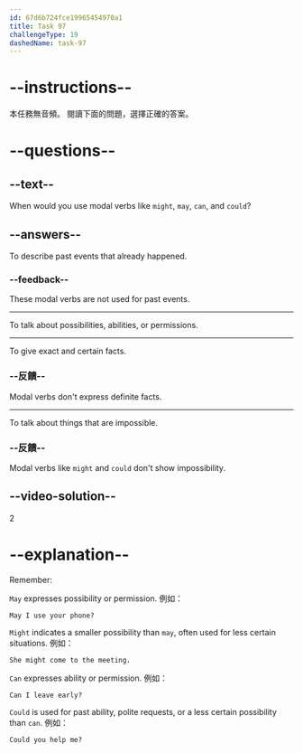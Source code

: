 ```yaml
---
id: 67d6b724fce19965454970a1
title: Task 97
challengeType: 19
dashedName: task-97
---
```


# --instructions--

本任務無音頻。 閱讀下面的問題，選擇正確的答案。

# --questions--

## --text--

When would you use modal verbs like `might`, `may`, `can`, and `could`?

## --answers--

To describe past events that already happened.

### --feedback--

These modal verbs are not used for past events.

---

To talk about possibilities, abilities, or permissions.

---

To give exact and certain facts.

### --反饋--

Modal verbs don't express definite facts.

---

To talk about things that are impossible.

### --反饋--

Modal verbs like `might` and `could` don't show impossibility.

## --video-solution--

2

# --explanation--

Remember:

`May` expresses possibility or permission. 例如：

`May I use your phone?`

`Might` indicates a smaller possibility than `may`, often used for less certain situations. 例如：

`She might come to the meeting.`

`Can` expresses ability or permission. 例如：

`Can I leave early?`

`Could` is used for past ability, polite requests, or a less certain possibility than `can`. 例如：

`Could you help me?`
